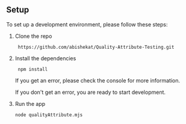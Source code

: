 
## Setup

To set up a development environment, please follow these steps:

1. Clone the repo

   ```shell
    https://github.com/abishekat/Quality-Attribute-Testing.git
   ```

2. Install the dependencies

   ```shell
    npm install
   ```

   If you get an error, please check the console for more information.

   If you don't get an error, you are ready to start development.

3. Run the app

   ```shell
   node qualityAttribute.mjs
